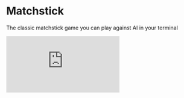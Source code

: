 # Matchstick
 The classic matchstick game you can play against AI in your terminal

![Alt text](https://zupimages.net/viewer.php?id=20/24/cd5m.png "Optional title")
